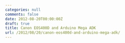 ```yaml
---
categories: null
comments: false
date: 2012-08-20T00:00:00Z
draft: true
title: Canon EOS400D and Arduino Mega ADK
url: /2012/08/20/canon-eos400d-and-arduino-mega-adk/
---
```


